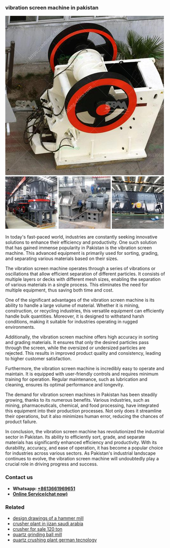 <h3>vibration screen machine in pakistan</h3><img src='1708499119.jpg' alt=''><p>In today's fast-paced world, industries are constantly seeking innovative solutions to enhance their efficiency and productivity. One such solution that has gained immense popularity in Pakistan is the vibration screen machine. This advanced equipment is primarily used for sorting, grading, and separating various materials based on their sizes.</p><p>The vibration screen machine operates through a series of vibrations or oscillations that allow efficient separation of different particles. It consists of multiple layers or decks with different mesh sizes, enabling the separation of various materials in a single process. This eliminates the need for multiple equipment, thus saving both time and cost.</p><p>One of the significant advantages of the vibration screen machine is its ability to handle a large volume of material. Whether it is mining, construction, or recycling industries, this versatile equipment can efficiently handle bulk quantities. Moreover, it is designed to withstand harsh conditions, making it suitable for industries operating in rugged environments.</p><p>Additionally, the vibration screen machine offers high accuracy in sorting and grading materials. It ensures that only the desired particles pass through the screen, while the oversized or undersized particles are rejected. This results in improved product quality and consistency, leading to higher customer satisfaction.</p><p>Furthermore, the vibration screen machine is incredibly easy to operate and maintain. It is equipped with user-friendly controls and requires minimum training for operation. Regular maintenance, such as lubrication and cleaning, ensures its optimal performance and longevity.</p><p>The demand for vibration screen machines in Pakistan has been steadily growing, thanks to its numerous benefits. Various industries, such as mining, pharmaceuticals, chemical, and food processing, have integrated this equipment into their production processes. Not only does it streamline their operations, but it also minimizes human error, reducing the chances of product failure.</p><p>In conclusion, the vibration screen machine has revolutionized the industrial sector in Pakistan. Its ability to efficiently sort, grade, and separate materials has significantly enhanced efficiency and productivity. With its durability, accuracy, and ease of operation, it has become a popular choice for industries across various sectors. As Pakistan's industrial landscape continues to evolve, the vibration screen machine will undoubtedly play a crucial role in driving progress and success.</p><h3>Contact us</h3><ul><li><strong>Whatsapp:&nbsp;<a href="https://wa.me/8613661969651">+8613661969651</a></strong></li><li><a href="https://swt.shibang-china.com/?git&amp;zhl&amp;vibration screen machine in pakistan"><strong>Online Service(chat now)</strong></a></li></ul><h3>Related</h3><ul><li><a href='design drawings of a hammer mill.md'>design drawings of a hammer mill</a></li><li><a href='crusher plant in jizan saudi arabia.md'>crusher plant in jizan saudi arabia</a></li><li><a href='crusher for sale 120 ton.md'>crusher for sale 120 ton</a></li><li><a href='quartz grinding ball mill.md'>quartz grinding ball mill</a></li><li><a href='quartz crushing plant german tecnology.md'>quartz crushing plant german tecnology</a></li></ul>